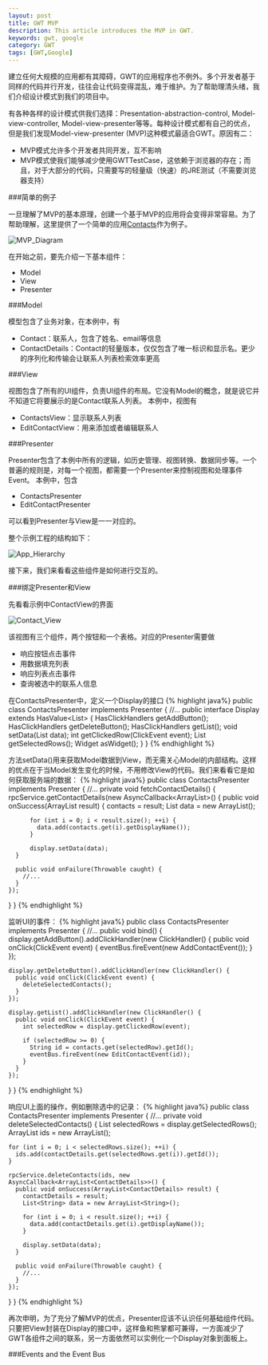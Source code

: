 ```yaml
---
layout: post
title: GWT MVP
description: This article introduces the MVP in GWT.
keywords: gwt, google
category: GWT
tags: [GWT,Google]
---
```


建立任何大规模的应用都有其障碍，GWT的应用程序也不例外。多个开发者基于同样的代码并行开发，往往会让代码变得混乱，难于维护。为了帮助理清头绪，我们介绍设计模式到我们的项目中。

有各种各样的设计模式供我们选择：Presentation-abstraction-control, Model-view-controller, Model-view-presenter等等。每种设计模式都有自己的优点，但是我们发现Model-view-presenter (MVP)这种模式最适合GWT。原因有二：

* MVP模式允许多个开发者共同开发，互不影响
* MVP模式使我们能够减少使用GWTTestCase，这依赖于浏览器的存在；而且，对于大部分的代码，只需要写的轻量级（快速）的JRE测试（不需要浏览器支持）

<!-- more -->

###简单的例子

一旦理解了MVP的基本原理，创建一个基于MVP的应用将会变得非常容易。为了帮助理解，这里提供了一个简单的应用[Contacts](http://code.google.com/p/google-web-toolkit/downloads/detail?name=Tutorial-Contacts.zip)作为例子。

![MVP_Diagram](http://www.gwtproject.org/images/mvp_diagram.png)

在开始之前，要先介绍一下基本组件：

* Model
* View
* Presenter

###Model

模型包含了业务对象，在本例中，有

* Contact：联系人，包含了姓名、email等信息
* ContactDetails：Contact的轻量版本，仅仅包含了唯一标识和显示名。更少的序列化和传输会让联系人列表检索效率更高

###View

视图包含了所有的UI组件，负责UI组件的布局。它没有Model的概念，就是说它并不知道它将要展示的是Contact联系人列表。
本例中，视图有

* ContactsView：显示联系人列表
* EditContactView：用来添加或者编辑联系人

###Presenter

Presenter包含了本例中所有的逻辑，如历史管理、视图转换、数据同步等。一个普遍的规则是，对每一个视图，都需要一个Presenter来控制视图和处理事件Event。
本例中，包含

* ContactsPresenter
* EditContactPresenter

可以看到Presenter与View是一一对应的。

整个示例工程的结构如下：

![App_Hierarchy](http://www.gwtproject.org/images/contacts-project-hierarchy.png)

接下来，我们来看看这些组件是如何进行交互的。

###绑定Presenter和View

先看看示例中ContactView的界面

![Contact_View](http://www.gwtproject.org/images/contact-list-view.png)

该视图有三个组件，两个按钮和一个表格。对应的Presenter需要做

* 响应按钮点击事件
* 用数据填充列表
* 响应列表点击事件
* 查询被选中的联系人信息

在ContactsPresenter中，定义一个Display的接口
{% highlight java%}
public class ContactsPresenter implements Presenter {
  //...
  public interface Display extends HasValue<List<String>> {
    HasClickHandlers getAddButton();
    HasClickHandlers getDeleteButton();
    HasClickHandlers getList();
    void setData(List<String> data);
    int getClickedRow(ClickEvent event);
    List<Integer> getSelectedRows();
    Widget asWidget();
  }
}
{% endhighlight %}

方法setData()用来获取Model数据到View，而无需关心Model的内部结构。这样的优点在于当Model发生变化的时候，不用修改View的代码。我们来看看它是如何获取服务端的数据：
{% highlight java%}
public class ContactsPresenter implements Presenter {
  //...
  private void fetchContactDetails() {
    rpcService.getContactDetails(new AsyncCallback<ArrayList<ContactDetails>>() {
      public void onSuccess(ArrayList<ContactDetails> result) {
          contacts = result;
          List<String> data = new ArrayList<String>();

          for (int i = 0; i < result.size(); ++i) {
            data.add(contacts.get(i).getDisplayName());
          }

          display.setData(data);
      }

      public void onFailure(Throwable caught) {
        //...
      }
    });
  }
}
{% endhighlight %}

监听UI的事件：
{% highlight java%}
public class ContactsPresenter implements Presenter {
  //...
  public void bind() {
    display.getAddButton().addClickHandler(new ClickHandler() {
      public void onClick(ClickEvent event) {
        eventBus.fireEvent(new AddContactEvent());
      }
    });

    display.getDeleteButton().addClickHandler(new ClickHandler() {
      public void onClick(ClickEvent event) {
        deleteSelectedContacts();
      }
    });

    display.getList().addClickHandler(new ClickHandler() {
      public void onClick(ClickEvent event) {
        int selectedRow = display.getClickedRow(event);

        if (selectedRow >= 0) {
          String id = contacts.get(selectedRow).getId();
          eventBus.fireEvent(new EditContactEvent(id));
        }
      }
    });
  }
}
{% endhighlight %}

响应UI上面的操作，例如删除选中的记录：
{% highlight java%}
public class ContactsPresenter implements Presenter {
  //...
  private void deleteSelectedContacts() {
    List<Integer> selectedRows = display.getSelectedRows();
    ArrayList<String> ids = new ArrayList<String>();
    
    for (int i = 0; i < selectedRows.size(); ++i) {
      ids.add(contactDetails.get(selectedRows.get(i)).getId());
    }
    
    rpcService.deleteContacts(ids, new AsyncCallback<ArrayList<ContactDetails>>() {
      public void onSuccess(ArrayList<ContactDetails> result) {
        contactDetails = result;
        List<String> data = new ArrayList<String>();

        for (int i = 0; i < result.size(); ++i) {
          data.add(contactDetails.get(i).getDisplayName());
        }
        
        display.setData(data);
      }
      
      public void onFailure(Throwable caught) {
        //...
      }
    });
  }
}
{% endhighlight %}

再次申明，为了充分了解MVP的优点，Presenter应该不认识任何基础组件代码。只要把View封装在Display的接口中，这样鱼和熊掌都可兼得，一方面减少了GWT各组件之间的联系，另一方面依然可以实例化一个Display对象到面板上。

###Events and the Event Bus






